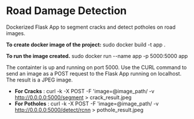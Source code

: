 # Road Damage Detection

Dockerized Flask App to segment cracks and detect potholes on road images. 

**To create docker image of the project:**
sudo docker build -t app .

**To run the image created.**
sudo docker run --name app -p 5000:5000 app

The containter is up and running on port 5000. 
Use the CURL command to send an image as a POST request to the Flask App running on localhost. 
The result is a JPEG image. 

- **For Cracks** : curl -k -X POST -F 'image=@image_path/ -v http://0.0.0.0:5000/segment > crack_result.jpeg 
- **For Potholes** : curl -k -X POST -F 'image=@image_path/ -v http://0.0.0.0:5000/detect/rcnn > pothole_result.jpeg

 
